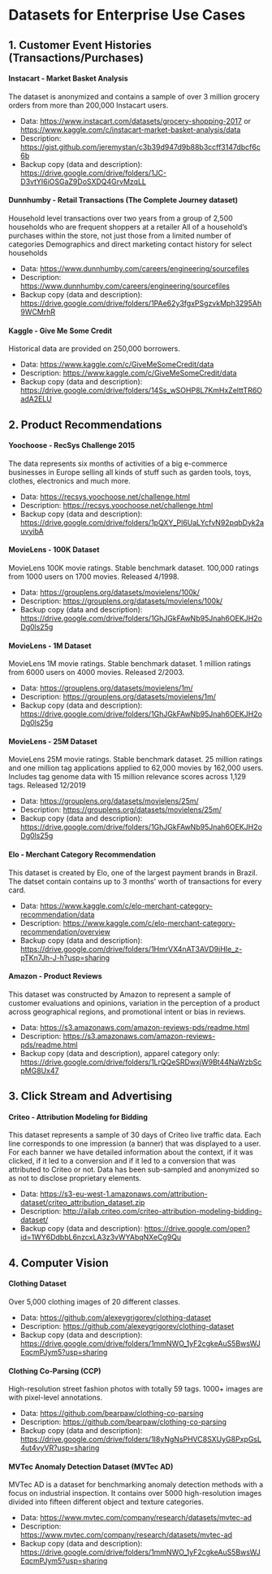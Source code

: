# Datasets for Enterprise Use Cases


## 1. Customer Event Histories (Transactions/Purchases)

#### Instacart - Market Basket Analysis
The dataset is anonymized and contains a sample of over 3 million grocery orders from more than 200,000 Instacart users. 
* Data: https://www.instacart.com/datasets/grocery-shopping-2017 or https://www.kaggle.com/c/instacart-market-basket-analysis/data
* Description: https://gist.github.com/jeremystan/c3b39d947d9b88b3ccff3147dbcf6c6b
* Backup copy (data and description): https://drive.google.com/drive/folders/1JC-D3vtYI6iOSGaZ9DoSXDQ4GrvMzqLL

#### Dunnhumby - Retail Transactions (The Complete Journey dataset)
Household level transactions over two years from a group of 2,500 households who are frequent shoppers at a retailer
All of a household’s purchases within the store, not just those from a limited number of categories
Demographics and direct marketing contact history for select households
* Data: https://www.dunnhumby.com/careers/engineering/sourcefiles
* Description: https://www.dunnhumby.com/careers/engineering/sourcefiles
* Backup copy (data and description): https://drive.google.com/drive/folders/1PAe62y3fgxPSgzvkMph3295Ah9WCMrhR

#### Kaggle - Give Me Some Credit
Historical data are provided on 250,000 borrowers.
* Data: https://www.kaggle.com/c/GiveMeSomeCredit/data
* Description: https://www.kaggle.com/c/GiveMeSomeCredit/data
* Backup copy (data and description): https://drive.google.com/drive/folders/14Ss_wSOHP8L7KmHxZelttTR6OadA2ELU


## 2. Product Recommendations

#### Yoochoose - RecSys Challenge 2015
The data represents six months of activities of a big e-commerce businesses in Europe selling all kinds of stuff such as garden tools, toys, clothes, electronics and much more.
* Data: https://recsys.yoochoose.net/challenge.html
* Description: https://recsys.yoochoose.net/challenge.html
* Backup copy (data and description): https://drive.google.com/drive/folders/1pQXY_Pl6UaLYcfvN92pqbDyk2auvyibA

#### MovieLens - 100K Dataset
MovieLens 100K movie ratings. Stable benchmark dataset. 100,000 ratings from 1000 users on 1700 movies. Released 4/1998.
* Data: https://grouplens.org/datasets/movielens/100k/
* Description: https://grouplens.org/datasets/movielens/100k/
* Backup copy (data and description): https://drive.google.com/drive/folders/1GhJGkFAwNb95Jnah6OEKJH2oDg0ls25g

#### MovieLens - 1M Dataset
MovieLens 1M movie ratings. Stable benchmark dataset. 1 million ratings from 6000 users on 4000 movies. Released 2/2003.
* Data: https://grouplens.org/datasets/movielens/1m/
* Description: https://grouplens.org/datasets/movielens/1m/
* Backup copy (data and description): https://drive.google.com/drive/folders/1GhJGkFAwNb95Jnah6OEKJH2oDg0ls25g

#### MovieLens - 25M Dataset
MovieLens 25M movie ratings. Stable benchmark dataset. 25 million ratings and one million tag applications applied to 62,000 movies by 162,000 users. Includes tag genome data with 15 million relevance scores across 1,129 tags. Released 12/2019
* Data: https://grouplens.org/datasets/movielens/25m/
* Description: https://grouplens.org/datasets/movielens/25m/
* Backup copy (data and description): https://drive.google.com/drive/folders/1GhJGkFAwNb95Jnah6OEKJH2oDg0ls25g

#### Elo - Merchant Category Recommendation
This dataset is created by Elo, one of the largest payment brands in Brazil. The datset contain contains up to 3 months' worth of transactions for every card.
* Data: https://www.kaggle.com/c/elo-merchant-category-recommendation/data
* Description: https://www.kaggle.com/c/elo-merchant-category-recommendation/overview
* Backup copy (data and description): https://drive.google.com/drive/folders/1HmrVX4nAT3AVD9jHIe_z-pTKn7Jh-J-h?usp=sharing

#### Amazon - Product Reviews
This dataset was constructed by Amazon to represent a sample of customer evaluations and opinions, variation in the perception of a product across geographical regions, and promotional intent or bias in reviews.
* Data: https://s3.amazonaws.com/amazon-reviews-pds/readme.html
* Description: https://s3.amazonaws.com/amazon-reviews-pds/readme.html
* Backup copy (data and description), apparel category only: https://drive.google.com/drive/folders/1LrQQeSRDwxjW9Bt44NaWzbScpMG8Ux47


## 3. Click Stream and Advertising

#### Criteo - Attribution Modeling for Bidding
This dataset represents a sample of 30 days of Criteo live traffic data. 
Each line corresponds to one impression (a banner) that was displayed to a user. 
For each banner we have detailed information about the context, if it was clicked, 
if it led to a conversion and if it led to a conversion that was attributed to Criteo or not. 
Data has been sub-sampled and anonymized so as not to disclose proprietary elements.
* Data: https://s3-eu-west-1.amazonaws.com/attribution-dataset/criteo_attribution_dataset.zip
* Description: http://ailab.criteo.com/criteo-attribution-modeling-bidding-dataset/
* Backup copy (data and description): https://drive.google.com/open?id=1WY6DdbbL6nzcxLA3z3vWYAbqNXeCg9Qu


## 4. Computer Vision

#### Clothing Dataset
Over 5,000 clothing images of 20 different classes.
* Data: https://github.com/alexeygrigorev/clothing-dataset
* Description: https://github.com/alexeygrigorev/clothing-dataset
* Backup copy (data and description): https://drive.google.com/drive/folders/1mmNWO_1yF2cgkeAuS5BwsWJEqcmPJym5?usp=sharing

#### Clothing Co-Parsing (CCP)
High-resolution street fashion photos with totally 59 tags. 1000+ images are with pixel-level annotations.
* Data: https://github.com/bearpaw/clothing-co-parsing
* Description: https://github.com/bearpaw/clothing-co-parsing
* Backup copy (data and description): https://drive.google.com/drive/folders/1I8yNgNsPHVC8SXUyG8PxpGsL4ut4vyVR?usp=sharing

#### MVTec Anomaly Detection Dataset (MVTec AD)
MVTec AD is a dataset for benchmarking anomaly detection methods with a focus on industrial inspection. It contains over 5000 high-resolution images divided into fifteen different object and texture categories.
* Data: https://www.mvtec.com/company/research/datasets/mvtec-ad
* Description: https://www.mvtec.com/company/research/datasets/mvtec-ad
* Backup copy (data and description): https://drive.google.com/drive/folders/1mmNWO_1yF2cgkeAuS5BwsWJEqcmPJym5?usp=sharing
